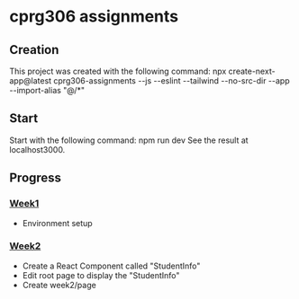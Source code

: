 # cprg306 assignments

## Creation
This project was created with the following command:
npx create-next-app@latest cprg306-assignments --js --eslint --tailwind --no-src-dir --app --import-alias "@/*"

## Start
Start with the following command:
npm run dev
See the result at localhost3000.

## Progress
### [Week1](https://webdev2.warsylewicz.ca/week1/assignment)
* Environment setup

### [Week2](https://webdev2.warsylewicz.ca/week2/assignment)
* Create a React Component called "StudentInfo"
* Edit root page to display the "StudentInfo"
* Create week2/page